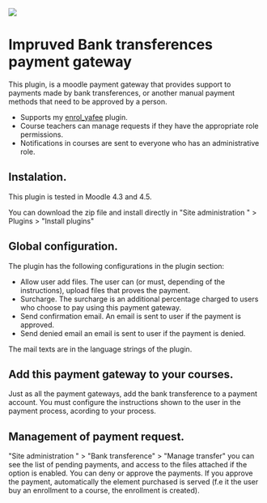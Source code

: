 [![](https://img.shields.io/github/v/release/Snickser/moodle-paygw_bank.svg)](https://github.com/Snickser/moodle-paygw_bank/releases)

# Impruved Bank transferences payment gateway

This plugin, is a moodle payment gateway that provides support to payments made by bank transferences, or another manual payment methods that need to be approved by a person.

- Supports my [enrol_yafee](https://moodle.org/plugins/enrol_yafee) plugin.
- Course teachers can manage requests if they have the appropriate role permissions.
- Notifications in courses are sent to everyone who has an administrative role. 

## Instalation.

This plugin is tested in Moodle 4.3 and 4.5.

You can download the zip file and install directly in "Site administration " > Plugins > "Install plugins"

## Global configuration.

The plugin has the following configurations in the plugin section:
- Allow user add files. The user can (or must, depending of the instructions), upload files that proves the payment.
- Surcharge. The surcharge is an additional percentage charged to users who choose to pay using this payment gateway.
- Send confirmation email. An email is sent to user if the payment is approved.
- Send denied email an email is sent to user if the payment is denied.

The mail texts are in the language strings of the plugin.

## Add this payment gateway to your courses.

Just as all the payment gateways, add the bank transference to a payment account. You must configure the instructions shown to the user in the payment process, acording to your process.

## Management of payment request.

"Site administration " > "Bank transference" > "Manage transfer" you can see the list of pending payments, and access to the files attached if the option is enabled.  You can deny or approve the payments. If you approve the payment, automatically the element purchased is served (f.e it the user buy an enrollment to a course, the enrollment is created).
